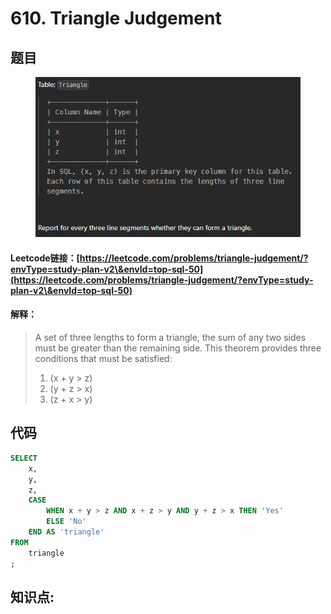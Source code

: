 # 610. Triangle Judgement

## 题目

<figure><img src="../../../.gitbook/assets/image (11) (1).png" alt=""><figcaption></figcaption></figure>

#### Leetcode链接：[https://leetcode.com/problems/triangle-judgement/?envType=study-plan-v2\&envId=top-sql-50](https://leetcode.com/problems/triangle-judgement/?envType=study-plan-v2\&envId=top-sql-50)

#### 解释：

> A set of three lengths to form a triangle, the sum of any two sides must be greater than the remaining side. This theorem provides three conditions that must be satisfied:
>
> 1. (x + y > z)
> 2. (y + z > x)
> 3. (z + x > y)

## 代码

```sql
SELECT 
    x,
    y,
    z,
    CASE
        WHEN x + y > z AND x + z > y AND y + z > x THEN 'Yes'
        ELSE 'No'
    END AS 'triangle'
FROM
    triangle
;
```

## **知识点:**&#x20;
